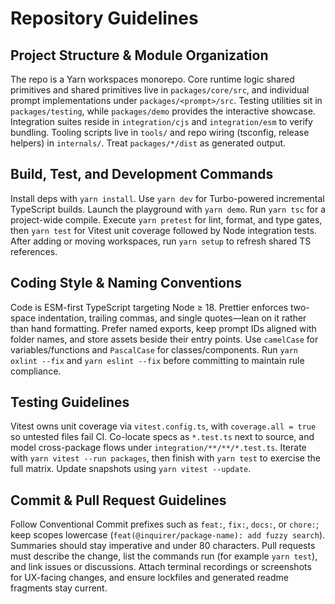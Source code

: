 # Repository Guidelines

## Project Structure & Module Organization

The repo is a Yarn workspaces monorepo. Core runtime logic shared primitives and shared primitives live in `packages/core/src`, and individual prompt implementations under `packages/<prompt>/src`. Testing utilities sit in `packages/testing`, while `packages/demo` provides the interactive showcase. Integration suites reside in `integration/cjs` and `integration/esm` to verify bundling. Tooling scripts live in `tools/` and repo wiring (tsconfig, release helpers) in `internals/`. Treat `packages/*/dist` as generated output.

## Build, Test, and Development Commands

Install deps with `yarn install`. Use `yarn dev` for Turbo-powered incremental TypeScript builds. Launch the playground with `yarn demo`. Run `yarn tsc` for a project-wide compile. Execute `yarn pretest` for lint, format, and type gates, then `yarn test` for Vitest unit coverage followed by Node integration tests. After adding or moving workspaces, run `yarn setup` to refresh shared TS references.

## Coding Style & Naming Conventions

Code is ESM-first TypeScript targeting Node ≥ 18. Prettier enforces two-space indentation, trailing commas, and single quotes—lean on it rather than hand formatting. Prefer named exports, keep prompt IDs aligned with folder names, and store assets beside their entry points. Use `camelCase` for variables/functions and `PascalCase` for classes/components. Run `yarn oxlint --fix` and `yarn eslint --fix` before committing to maintain rule compliance.

## Testing Guidelines

Vitest owns unit coverage via `vitest.config.ts`, with `coverage.all = true` so untested files fail CI. Co-locate specs as `*.test.ts` next to source, and model cross-package flows under `integration/**/**/*.test.ts`. Iterate with `yarn vitest --run packages`, then finish with `yarn test` to exercise the full matrix. Update snapshots using `yarn vitest --update`.

## Commit & Pull Request Guidelines

Follow Conventional Commit prefixes such as `feat:`, `fix:`, `docs:`, or `chore:`; keep scopes lowercase (`feat(@inquirer/package-name): add fuzzy search`). Summaries should stay imperative and under 80 characters. Pull requests must describe the change, list the commands run (for example `yarn test`), and link issues or discussions. Attach terminal recordings or screenshots for UX-facing changes, and ensure lockfiles and generated readme fragments stay current.
